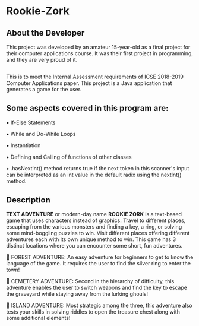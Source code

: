 # Rookie-Zork

## About the Developer
This project was developed by an amateur 15-year-old as a final project for their computer applications course. It was their first project in programming, and they are very proud of it.

## 

This is to meet the Internal Assessment requirements of ICSE 2018-2019 Computer Applications paper. This project is a Java application that generates a game for the user. 

## Some aspects covered in this program are:
   
•	If-Else Statements

•	While and Do-While Loops

•	Instantiation

•	 Defining and Calling of functions of other classes

•	<Scanner>.hasNextInt() method returns true if the next token in this scanner's input can be interpreted as an int value in the default radix using the nextInt() method.

## Description
 
**TEXT ADVENTURE** or modern-day name **ROOKIE ZORK** is a text-based game that uses characters instead of graphics. Travel to different places, escaping from the various monsters and finding a key, a ring, or solving some mind-boggling puzzles to win. Visit different places offering different adventures each with its own unique method to win.
   This game has 3 distinct locations where you can encounter some short, fun adventures.

	FOREST ADVENTURE: An easy adventure for beginners to get to know the language of the game. It requires the user to find the silver ring to enter the town!

	CEMETERY ADVENTURE: Second in the hierarchy of difficulty, this adventure enables the user to switch weapons and find the key to escape the graveyard while staying away from the lurking ghouls!

	ISLAND ADVENTURE: Most strategic among the three, this adventure also tests your skills in solving riddles to open the treasure chest along with some additional elements!
